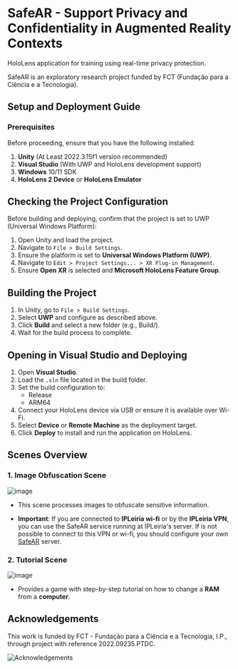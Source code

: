 # SafeAR - Support Privacy and Confidentiality in Augmented Reality Contexts

HoloLens application for training using real-time privacy protection.

SafeAR is an exploratory research project funded by FCT (Fundação para a Ciência e a Tecnologia).

## Setup and Deployment Guide

### Prerequisites

Before proceeding, ensure that you have the following installed:

1. **Unity** (At Least 2022.3.15f1 version recommended)
2. **Visual Studio** (With UWP and HoloLens development support)
3. **Windows** 10/11 SDK
4. **HoloLens 2 Device** or **HoloLens Emulator**

## Checking the Project Configuration

Before building and deploying, confirm that the project is set to UWP (Universal Windows Platform):

1. Open Unity and load the project.
2. Navigate to `File > Build Settings`.
3. Ensure the platform is set to **Universal Windows Platform (UWP)**.
4. Navigate to `Edit > Project Settings... > XR Plug-in Management`.
5. Ensure **Open XR** is selected and **Microsoft HoloLens Feature Group**.

## Building the Project

1. In Unity, go to `File > Build Settings`.
2. Select **UWP** and configure as described above.
3. Click **Build** and select a new folder (e.g., Build/).
4. Wait for the build process to complete.

## Opening in Visual Studio and Deploying

1. Open **Visual Studio**.
2. Load the `.sln` file located in the build folder.
3. Set the build configuration to:
    * Release
    * ARM64
4. Connect your HoloLens device via USB or ensure it is available over Wi-Fi.
5. Select **Device** or **Remote Machine** as the deployment target.
6. Click **Deploy** to install and run the application on HoloLens.

## Scenes Overview

### 1. Image Obfuscation Scene

![image](https://github.com/user-attachments/assets/59f8627e-ab3e-4af0-8a17-b82f645c0f6a)

* This scene processes images to obfuscate sensitive information.

* **Important**: If you are connected to **IPLeiria wi-fi** or by the **IPLeiria VPN**, you can use the SafeAR service running at IPLeiria's server. If is not possible to connect to this VPN or wi-fi, you should configure your own [SafeAR](https://github.com/ipleiria-ciic/safe-ar/) server.

### 2. Tutorial Scene

![image](https://github.com/user-attachments/assets/6bc9ea47-22ee-4f18-9f04-b10612ec1794)

* Provides a game with step-by-step tutorial on how to change a **RAM** from a **computer**.

## Acknowledgements
This work is funded by FCT - Fundação para a Ciência e a Tecnologia, I.P., through project with reference 2022.09235.PTDC.

![Acknowledgements](https://github.com/user-attachments/assets/0bcd9f5f-ad74-4351-a8ac-78e0a10e0a89)
